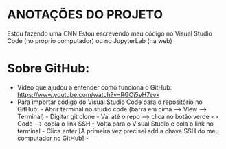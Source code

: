 # ANOTAÇÕES DO PROJETO

Estou fazendo uma CNN 
Estou escrevendo meu código no Visual Studio Code (no próprio computador) ou no JupyterLab (na web) 


# Sobre GitHub: 
- Video que ajudou a entender como funciona o GitHub: https://www.youtube.com/watch?v=RGOj5yH7evk
- Para importar código do Visual Studio Code para o repositório no GitHub:
      - Abrir terminal no studio code (barra em cima --> View --> Terminal)
      - Digitar git clone
      - Vai até o repo --> clica no botão verde <> Code --> copia o link SSH
      - Volta para o Visual Studio e cola o link no terminal
      - Clica enter
      [A primeira vez precisei add a chave SSH do meu computador no GitHub]
      - 
